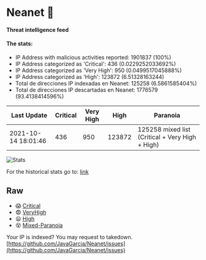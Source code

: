# Neanet :hocho:
#### Threat intelligence feed
#### The stats:

- IP Address with malicious activities reported: 1901837 (100%)
- IP Address categorized as 'Critical':  436 (0.0229252033692%)
- IP Address categorized as 'Very High':  950 (0.0499517045888%)
- IP Address categorized as 'High':  123872 (6.51328163244)
- Total de direcciones IP indexadas en Neanet:  125258 (6.5861585404%)
- Total de direcciones IP descartadas en Neanet:  1776579 (93.4138414596%)

| Last Update | Critical | Very High | High | Paranoia |
| --- | --- | --- | --- | --- |
| 2021-10-14 18:01:46 | 436 | 950 | 123872 | 125258 mixed list (Critical + Very High + High)|

![Stats](https://docs.google.com/spreadsheets/d/e/2PACX-1vSnaNMIXVabIpDJjufMlzH7poXnshF3mgd8Is1g9ytUEzVsP5my4Trn8f-xkoLLQ38xpL3HtmUexLo6/pubchart?oid=501124687&format=image)

For the historical stats go to: [link](/stats.csv)
## Raw
- :scream: [Critical](https://raw.githubusercontent.com/JavaGarcia/Neanet/master/blacklists/neanet_critical.txt)
- :fearful: [VeryHigh](https://raw.githubusercontent.com/JavaGarcia/Neanet/master/blacklists/neanet_veryHigh.txtt)
- :frowning: [High](https://raw.githubusercontent.com/JavaGarcia/Neanet/master/blacklists/neanet_high.txt)
- :dizzy_face: [Mixed-Paranoia](https://raw.githubusercontent.com/JavaGarcia/Neanet/master/blacklists/neanet_all.txt)


Your IP is indexed? You may request to takedown. [https://github.com/JavaGarcia/Neanet/issues](https://github.com/JavaGarcia/Neanet/issues)



















































































































































































































































































































































































































































































































































































































































































































































































































































































































































































































































































































































































































































































































































































































































































































































































































































































































































































































































































































































































































































































































































































































































































































































































































































































































































































































































































































































































































































































































































































































































































































































































































































































































































































































































































































































































































































































































































































































































































































































































































































































































































































































































































































































































































































































































































































































































































































































































































































































































































































































































































































































































































































































































































































































































































































































































































































































































































































































































































































































































































































































































































































































































































































































































































































































































































































































































































































































































































































































































































































































































































































































































































































































































































































































































































































































































































































































































































































































































































































































































































































































































































































































































































































































































































































































































































































































































































































































































































































































































































































































































































































































































































































































































































































































































































































































































































































































